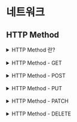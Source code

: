 # 네트워크

## HTTP Method

<details>

<summary>HTTP Method 란?</summary>
<p>

HTTP 메서드란 클라이언트와 서버 사이에 이루어지는 요청(Request) 과 응답(Response) 데이터를 전송하는 방식

서버에 주어진 리소스에 수행하기를 원하는 행동, 서버가 수행해야 할 동작을 지정하는 요청을 보내는 방법

- REST 에서 자원에 대한 행위(Verb)를 의미

## 주요 메서드

- GET : 리소스 조회
- POST : 요청 데이터 처리, 주로 등록에 사용
- PUT : 리소스를 대체(덮어쓰기), 해당 리소스가 없으면 생성
- PATCH : 리소스 부분 변경 (PUT은 전체 변경, PATCH는 일부 변경)
- DELETE : 리소스 삭제

## 기타 메서드

- HEAD : GET 과 동일하지만, 메세지 부분(body) 을 제외하고, 상태 줄과 헤더만 반환
- OPTIONS : 대상 리소스에 대한 통신 가능 옵션(메서드)을 설명
- CONNECT : 대상 자원으로 식별되는 서버에 대한 터널을 설정
- TRACE : 대상 리소스에 대한 경로를 따라 메세지 루프백 테스트를 수행

</details>

<br>

<details>

<summary>HTTP Method - GET</summary>
<p>

- 리소스를 조회하는 메서드 (READ)
- 전달하고 싶은 데이터는 쿼리스트링을 통하여 전달
  - `GET /member/100?username=hi`
- 조회시 POST도 사용할 수 있지만, GET 메서드는 캐싱이 가능하기에 GET을 사용하는 것이 유리함

</details>

<br>

<details>

<summary>HTTP Method - POST</summary>
<p>

- 전달한 데이터를 처리/생성 요청하는 메서드 (CREATE)
- 메세지 바디(body)를 통해 서버로 요청 데이터를 전달하면, 서버는 요청 데이터를 처리하여 업데이트
- 전달된 데이터로 주로 신규 리소스 등록 및 프로세스를 처리
- Content-Type 헤더를 통하여 함께 전송되는 body의 형식을 지정할 수 있음

### Content-Type header

- `application/x-www-form-urlencoded`
  - form의 내용을 HTTP Body를 통하여 전송 (key=value, 쿼리스트링 형식)
  - 전송 데이터를 url encoding 처리
- `multipart/form-data`
  - 파일 업로드 같은 바이너리 데이터 전송 시 사용
  - 다른 종류의 여러 파일과 form의 내용을 함께 전송 가능
- `application/json`
  - JSON 데이터 전송 시 사용

</details>

<br>

<details>

<summary>HTTP Method - PUT</summary>
<p>

- 리소스를 대체(수정)하는 메서드 (UPDATE)
- 만일 요청 메시지에 리소스가 있으면 덮어쓰고, 없으면 새로 생성
- 구체적인 전체 경로를 지정하여 보내주어야 함
  - `PUT /members/100` : 100번째 멤버 수정

</details>

<br>

<details>

<summary>HTTP Method - PATCH</summary>
<p>

- 리소스의 일부 부분을 변경하는 메서드 (UPDATE)

</details>

<br>

<details>

<summary>HTTP Method - DELETE</summary>
<p>

- 리소스를 제거하는 메서드

</details>